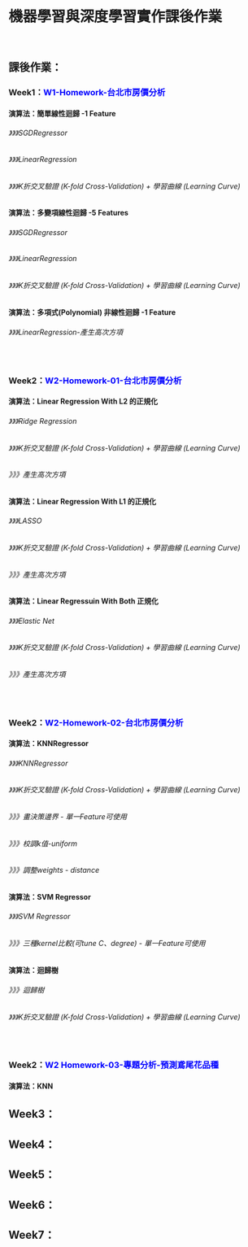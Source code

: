 <h1><strong>機器學習與深度學習實作課後作業</strong></h1>
<p>&nbsp;</p>
<h2><strong>課後作業：</strong></h2>
<h3>Week1：<strong><span style="color: #0000ff;">W1-Homework-台北市房價分析</span></strong></h3>
<h4>演算法：簡單線性迴歸 -1 Feature</h4>
<h6>》》》SGDRegressor</h6>
<h6>》》》LinearRegression</h6>
<h6>》》》K折交叉驗證 (K-fold Cross-Validation) + 學習曲線 (Learning Curve)</h6>
<h4>演算法：多變項線性迴歸 -5 Features</h4>
<h6>》》》SGDRegressor</h6>
<h6>》》》LinearRegression</h6>
<h6>》》》K折交叉驗證 (K-fold Cross-Validation) + 學習曲線 (Learning Curve)</h6>
<h4>演算法：多項式(Polynomial) 非線性迴歸 -1 Feature</h4>
<h6>》》》LinearRegression-產生高次方項</h6>
<p>&nbsp;</p>


<h3>Week2：<strong><span style="color: #0000ff;">W2-Homework-01-台北市房價分析</span></strong></h3>
<h4>演算法：Linear Regression With L2 的正規化</h4>
<h6>》》》Ridge Regression</h6>
<h6>》》》K折交叉驗證 (K-fold Cross-Validation) + 學習曲線 (Learning Curve)</h6>
<h6>》》》產生高次方項</h6>
<h4>演算法：Linear Regression With L1 的正規化</h4>
<h6>》》》LASSO</h6>
<h6>》》》K折交叉驗證 (K-fold Cross-Validation) + 學習曲線 (Learning Curve)</h6>
<h6>》》》產生高次方項</h6>
<h4>演算法：Linear Regressuin With Both 正規化</h4>
<h6>》》》Elastic Net</h6>
<h6>》》》K折交叉驗證 (K-fold Cross-Validation) + 學習曲線 (Learning Curve)</h6>
<h6>》》》產生高次方項</h6>
<p>&nbsp;</p>


<h3>Week2：<strong><span style="color: #0000ff;">W2-Homework-02-台北市房價分析</span></strong></h3>
<h4>演算法：KNNRegressor</h4>
<h6>》》》KNNRegressor</h6>
<h6>》》》K折交叉驗證 (K-fold Cross-Validation) + 學習曲線 (Learning Curve)</h6>
<h6>》》》畫決策邊界 - 單一Feature可使用</h6>
<h6>》》》校調k值-uniform</h6>
<h6>》》》調整weights - distance</h6>
<h4>演算法：SVM Regressor</h4>
<h6>》》》SVM Regressor</h6>
<h6>》》》三種kernel比較(可tune C、degree) - 單一Feature可使用</h6>
<h4>演算法：迴歸樹</h4>
<h6>》》》迴歸樹</h6>
<h6>》》》K折交叉驗證 (K-fold Cross-Validation) + 學習曲線 (Learning Curve)</h6>
<p>&nbsp;</p>


<h3>Week2：<strong><span style="color: #0000ff;">W2 Homework-03-專題分析-預測鳶尾花品種</span></strong></h3>
<h4>演算法：KNN</h4>

<h2>Week3：</h2>
<h2>Week4：</h2>
<h2>Week5：</h2>
<h2>Week6：</h2>
<h2>Week7：</h2>
